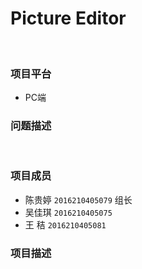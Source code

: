 # Picture Editor 
<br>

### 项目平台
* PC端
### 问题描述
<br>

### 项目成员

* 陈贵婷 `2016210405079` 组长
* 吴佳琪 `2016210405075` 
* 王  秸 `2016210405081`

### 项目描述
